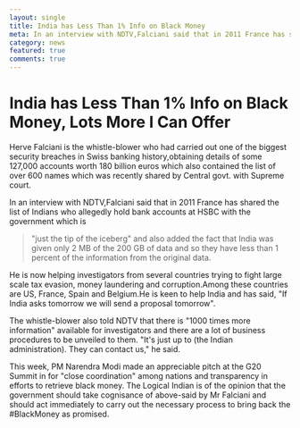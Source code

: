 ```yaml
---
layout: single
title: India has Less Than 1% Info on Black Money
meta: In an interview with NDTV,Falciani said that in 2011 France has shared the list of Indians who allegedly hold bank accounts at HSBC with the government which is "just the tip of the iceberg" and also added the fact that India was given only 2 MB of the 200 GB of data and so they have less than 1 percent of the information from the original data.
category: news
featured: true
comments: true
---
```


# India has Less Than 1% Info on Black Money, Lots More I Can Offer

Herve Falciani is the whistle-blower who had carried out one of the
biggest security breaches in Swiss banking history,obtaining details of some 127,000 accounts worth 180 billion euros which also contained the list of over 600 names which was recently shared by Central govt. with Supreme court.

In an interview with NDTV,Falciani said that in 2011 France has shared the list of Indians who allegedly hold bank accounts at HSBC with the government which is 
>"just the tip of the iceberg" and also added the fact that India was given only 2 MB of the 200 GB of data and so they have less than 1 percent of the information from the original data.

He is now helping investigators from several countries trying to fight large scale tax evasion, money laundering and corruption.Among these countries are US, France, Spain and Belgium.He is keen to help India and has said, "If India asks tomorrow we will send a proposal tomorrow".

The whistle-blower also told NDTV that there is "1000 times more information" available for investigators and there are a lot of business procedures to be unveiled to them. "It's just up to (the Indian administration). They can contact us," he said.

This week, PM Narendra Modi made an appreciable pitch at the G20 Summit in for "close coordination" among nations and transparency in efforts to retrieve black money. The Logical Indian is of the opinion that the government should take cognisance of above-said by Mr Falciani and should act immediately to carry out the necessary process to bring back the #BlackMoney as promised.
